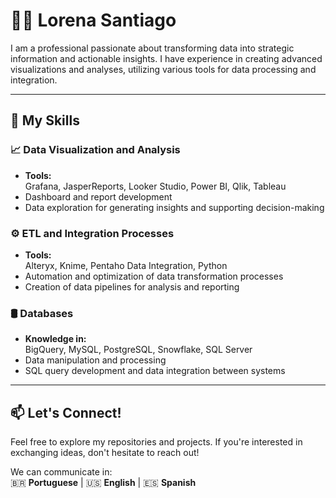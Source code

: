 # 👩‍💻 Lorena Santiago

I am a professional passionate about transforming data into strategic information and actionable insights. I have experience in creating advanced visualizations and analyses, utilizing various tools for data processing and integration.

---

## 🚀 **My Skills**

### 📈 **Data Visualization and Analysis**
- **Tools:**  
  Grafana, JasperReports, Looker Studio, Power BI, Qlik, Tableau  
- Dashboard and report development
- Data exploration for generating insights and supporting decision-making

### ⚙️ **ETL and Integration Processes**
- **Tools:**  
  Alteryx, Knime, Pentaho Data Integration, Python  
- Automation and optimization of data transformation processes
- Creation of data pipelines for analysis and reporting 

### 🛢️ **Databases**
- **Knowledge in:**  
  BigQuery, MySQL, PostgreSQL, Snowflake, SQL Server  
- Data manipulation and processing  
- SQL query development and data integration between systems

---

## 📫 **Let's Connect!**  
Feel free to explore my repositories and projects. If you're interested in exchanging ideas, don't hesitate to reach out!

We can communicate in:  
🇧🇷 **Portuguese** | 🇺🇸 **English** | 🇪🇸 **Spanish**
